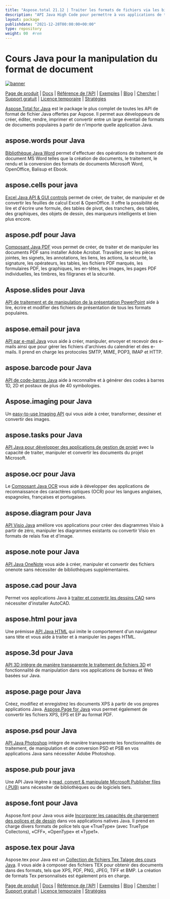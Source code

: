 ```yaml
---
title: "Aspose.total 21.12 | Traiter les formats de fichiers via les bibliothèques Java" 
description: "API Java High Code pour permettre à vos applications de travailler avec des formats de fichiers de Microsoft Word, Excel, PowerPoint, Outlook, OneNote, 3D, CAD, PDF, GIS, Email, HTML, etc." 
layout: package
publishdate: "2021-12-28T00:00:00+00:00"
type: repository
weight: 00	#rem
---
```


# Cours Java pour la manipulation du format de document
[![banner](../aspose_total-for-java-banner.png)](./)

[Page de produit](https://products.aspose.com/total/java/) | [Docs](https://docs.aspose.com/total/java/) | [Référence de l'API](https://apireference.aspose.com/) | [Exemples](http://aspose.github.io) | [Blog](https://blog.aspose.com/category/total/) | [Chercher](https://search.aspose.com/) | [Support gratuit](https://forum.aspose.com/) | [Licence temporaire](https://purchase.aspose.com/temporary-license) | [Stratégies](https://purchase.aspose.com/policies)

[Aspose.Total for Java](https://docs.aspose.com/total/java/) est le package le plus complet de toutes les API de format de fichier Java offertes par Aspose. Il permet aux développeurs de créer, éditer, rendre, imprimer et convertir entre un large éventail de formats de documents populaires à partir de n'importe quelle application Java.

## aspose.words pour Java

[Bibliothèque Java Word](https://products.aspose.com/words/java/) permet d'effectuer des opérations de traitement de document MS Word telles que la création de documents, le traitement, le rendu et la conversion des formats de documents Microsoft Word, OpenOffice, Balisup et Ebook.

## aspose.cells pour java

[Excel Java API & GUI controls](https://products.aspose.com/cells/java/) permet de créer, de traiter, de manipuler et de convertir les feuilles de calcul Excel & OpenOffice. Il offre la possibilité de lire et d'écrire une formule, des tables de pivot, des tranchers, des tables, des graphiques, des objets de dessin, des marqueurs intelligents et bien plus encore.

## aspose.pdf pour Java

[Composant Java PDF](https://products.aspose.com/pdf/java/) vous permet de créer, de traiter et de manipuler les documents PDF sans installer Adobe Acrobat. Travaillez avec les pièces jointes, les signets, les annotations, les liens, les actions, la sécurité, la signature, les opérateurs, les tables, les fichiers PDF marqués, les formulaires PDF, les graphiques, les en-têtes, les images, les pages PDF individuelles, les timbres, les filigranes et la sécurité.

## Aspose.slides pour Java

[API de traitement et de manipulation de la présentation PowerPoint](https://products.aspose.com/slides/java/) aide à lire, écrire et modifier des fichiers de présentation de tous les formats populaires.

## aspose.email pour java

[API par e-mail Java](https://products.aspose.com/email/java/) vous aide à créer, manipuler, envoyer et recevoir des e-mails ainsi que pour gérer les fichiers d'archives du calendrier et des e-mails. Il prend en charge les protocoles SMTP, MIME, POP3, IMAP et HTTP.

## aspose.barcode pour Java

[API de code-barres Java](https://products.aspose.com/barcode/java/) aide à reconnaître et à générer des codes à barres 1D, 2D et postaux de plus de 40 symbologies.

## Aspose.imaging pour Java

Un [easy-to-use Imaging API](https://products.aspose.com/imaging/java/) qui vous aide à créer, transformer, dessiner et convertir des images.

## aspose.tasks pour Java

[API Java pour développer des applications de gestion de projet](https://products.aspose.com/tasks/java/) avec la capacité de traiter, manipuler et convertir les documents du projet Microsoft.

## aspose.ocr pour Java

Le [Composant Java OCR](https://products.aspose.com/ocr/java/) vous aide à développer des applications de reconnaissance des caractères optiques (OCR) pour les langues anglaises, espagnoles, françaises et portugaises.

## aspose.diagram pour Java

[API Visio Java](https://products.aspose.com/diagram/java/) améliore vos applications pour créer des diagrammes Visio à partir de zéro, manipuler les diagrammes existants ou convertir Visio en formats de relais fixe et d'image.

## aspose.note pour Java

[API Java OneNote](https://products.aspose.com/note/java/) vous aide à créer, manipuler et convertir des fichiers onenote sans nécessiter de bibliothèques supplémentaires.

## aspose.cad pour Java

Permet vos applications Java à [traiter et convertir les dessins CAO](https://products.aspose.com/cad/java/) ​​sans nécessiter d'installer AutoCAD.

## aspose.html pour java

Une prémisse [API Java HTML](https://products.aspose.com/html/java/) qui imite le comportement d'un navigateur sans tête et vous aide à traiter et à manipuler les pages HTML.

## aspose.3d pour Java

[API 3D intègre de manière transparente le traitement de fichiers 3D](https://products.aspose.com/3d/java/) et fonctionnalité de manipulation dans vos applications de bureau et Web basées sur Java.

## aspose.page pour Java

Créez, modifiez et enregistrez les documents XPS à partir de vos propres applications Java. [Aspose.Page for Java](https://products.aspose.com/page/java/) vous permet également de convertir les fichiers XPS, EPS et EP au format PDF.

## aspose.psd pour Java

[API Java Photoshop](https://products.aspose.com/psd/java/) intègre de manière transparente les fonctionnalités de traitement, de manipulation et de conversion PSD et PSB en vos applications Java sans nécessiter Adobe Photoshop.

## aspose.pub pour java

Une API Java légère à [read, convert & manipulate Microsoft Publisher files (.PUB)](https://products.aspose.com/pub/java/) sans nécessiter de bibliothèques ou de logiciels tiers.

## aspose.font pour Java

Aspose.font pour Java vous aide [Incorporer les capacités de chargement des polices et de dessin](https://products.aspose.com/font/java/) dans vos applications natives Java. Il prend en charge divers formats de police tels que «TrueType» (avec TrueType Collectons), «CFF», «OpenType» et «Type1».

## aspose.tex pour Java

Aspose.tex pour Java est un [Collection de fichiers Tex Talage des cours Java](https://products.aspose.com/tex/java/). Il vous aide à composer des fichiers TEX pour obtenir des documents dans des formats, tels que XPS, PDF, PNG, JPEG, TIFF et BMP. La création de formats Tex personnalisés est également pris en charge.

[Page de produit](https://products.aspose.com/total/java/) | [Docs](https://docs.aspose.com/total/java/) | [Référence de l'API](https://apireference.aspose.com/) | [Exemples](http://aspose.github.io) | [Blog](https://blog.aspose.com/category/total/) | [Chercher](https://search.aspose.com/) | [Support gratuit](https://forum.aspose.com/) | [Licence temporaire](https://purchase.aspose.com/temporary-license) | [Stratégies](https://purchase.aspose.com/policies)
